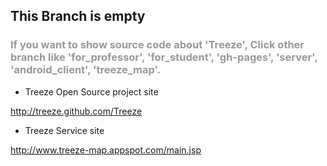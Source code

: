 <h2>This Branch is empty </h2>

<h3 style="color:#999999">If you want to show source code  about 'Treeze', Click other branch like 'for_professor', 
'for_student', 'gh-pages', 'server', 'android_client', 'treeze_map'. </h3>

- Treeze Open Source project site

http://treeze.github.com/Treeze

- Treeze Service site

http://www.treeze-map.appspot.com/main.jsp
